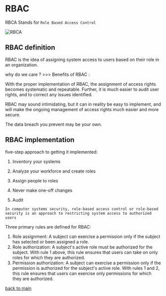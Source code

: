 # RBAC

RBCA Stands for ` Role Based Access Control ` 

![RBCA](https://upload.wikimedia.org/wikipedia/en/1/19/Role-based_access_control.jpg)
## RBAC definition

RBAC is the idea of assigning system access to users based on their role in an organization.

why do we care ?  >>> Benefits of RBAC :

With the proper implementation of RBAC, the assignment of access rights becomes systematic and repeatable. Further, it is much easier to audit user rights, and to correct any issues identified.

RBAC may sound intimidating, but it can in reality be easy to implement, and will make the ongoing management of access rights much easier and more secure.

The data breach you prevent may be your own.

## RBAC implementation 

five-step approach to getting it implemented:

1. Inventory your systems
 

2. Analyze your workforce and create roles


3. Assign people to roles


4. Never make one-off changes
 

5. Audit

```
In computer systems security, role-based access control or role-based security is an approach to restricting system access to authorized users

```



Three primary rules are defined for RBAC:

1. Role assignment: A subject can exercise a permission only if the subject has selected or been assigned a role.
2. Role authorization: A subject's active role must be authorized for the subject. With rule 1 above, this rule ensures that users can take on only roles for which they are authorized.
3. Permission authorization: A subject can exercise a permission only if the permission is authorized for the subject's active role. With rules 1 and 2, this rule ensures that users can exercise only permissions for which they are authorized.

[back to main](./README.md)